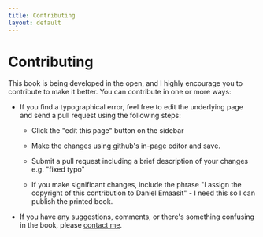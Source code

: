 ```yaml
---
title: Contributing
layout: default
---
```


# Contributing

This book is being developed in the open, and I highly encourage you to contribute to make it better. You can contribute in one or more ways:

* If you find a typographical error, feel free to edit the underlying page and send a pull 
  request using the following steps: 
  
    * Click the "edit this page" button on the sidebar
  
    * Make the changes using github's in-page editor and save.
    
    * Submit a pull request including a brief description of your changes e.g. "fixed typo" 
      
    * If you make significant changes, include the phrase "I assign the 
      copyright of this contribution to Daniel Emaasit" - I need this so I can 
      publish the printed book.  
      
* If you have any suggestions, comments, or there's something confusing in the book, please [contact me](mailto:daniel.emaasit@gmail.com).
